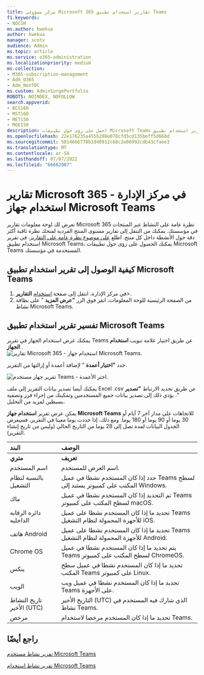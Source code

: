 ```yaml
---
title: مركز مسؤولي Microsoft 365 تقارير استخدام تطبيق Teams
f1.keywords:
- NOCSH
ms.author: kwekua
author: kwekua
manager: scotv
audience: Admin
ms.topic: article
ms.service: o365-administration
ms.localizationpriority: medium
ms.collection:
- M365-subscription-management
- Adm_O365
- Adm_NonTOC
ms.custom: AdminSurgePortfolio
ROBOTS: NOINDEX, NOFOLLOW
search.appverid:
- BCS160
- MST160
- MET150
- MOE150
description: احصل على رؤى حول تطبيقات Microsoft Teams المستخدمة في مؤسستك من خلال الحصول على تقرير استخدام تطبيق Microsoft Teams من تقارير Microsoft 365.
ms.openlocfilehash: 22e176235a455b288e078cfd5cd135beff5d668d
ms.sourcegitcommit: 5014666778b2d48912c68c2e06992cdb43cfaee3
ms.translationtype: MT
ms.contentlocale: ar-SA
ms.lasthandoff: 07/07/2022
ms.locfileid: "66662987"
---
```

# <a name="microsoft-365-reports-in-the-admin-center---microsoft-teams-device-usage"></a>تقارير Microsoft 365 في مركز الإدارة - استخدام جهاز Microsoft Teams

تعرض لك لوحة معلومات تقارير Microsoft 365 نظرة عامة على النشاط عبر المنتجات في مؤسستك. يمكنك من التنقل إلى تقارير مستوى المنتج الفردية لمنحك نظرة ثاقبة أكثر دقة حول الأنشطة داخل كل منتج. اطلع [على موضوع نظرة عامة على التقارير](activity-reports.md). في تقرير استخدام تطبيق Microsoft Teams، يمكنك الحصول على رؤى حول تطبيقات Microsoft Teams المستخدمة في مؤسستك.
  
## <a name="how-to-get-to-the-microsoft-teams-app-usage-report"></a>كيفية الوصول إلى تقرير استخدام تطبيق Microsoft Teams

1. في مركز الإدارة، انتقل إلى صفحة <a href="https://go.microsoft.com/fwlink/p/?linkid=2074756" target="_blank">استخدام</a> **التقارير**\>. 
2. من الصفحة الرئيسية للوحة المعلومات، انقر فوق الزر **"عرض المزيد** " على بطاقة نشاط Microsoft Teams.
  
## <a name="interpret-the-microsoft-teams-app-usage-report"></a>تفسير تقرير استخدام تطبيق Microsoft Teams

يمكنك عرض استخدام الجهاز في تقرير Teams عن طريق اختيار علامة تبويب **استخدام الجهاز** .<br/>![تقارير Microsoft 365 - استخدام جهاز Microsoft Teams.](../../media/e46c7f7c-8371-4a20-ae82-b20df64b0205.png)

حدد **"اختيار أعمدة** " لإضافة أعمدة أو إزالتها من التقرير.  

![تقرير جهاز مستخدم Teams - اختر الأعمدة.](../../media/3358d5d9-931b-4d30-931f-450b2f5717da.png)

يمكنك أيضا تصدير بيانات التقرير إلى ملف Excel .csv عن طريق تحديد الارتباط **"تصدير** ". يؤدي ذلك إلى تصدير بيانات جميع المستخدمين وتمكينك من إجراء فرز وتصفية بسيطين لمزيد من التحليل. 

يمكن عرض تقرير **استخدام جهاز Microsoft Teams** للاتجاهات على مدار آخر 7 أيام أو 30 يوما أو 90 يوما أو 180 يوما. ومع ذلك، إذا حددت يوما معينا في التقرير، فسيعرض الجدول البيانات لمدة تصل إلى 28 يوما من التاريخ الحالي (وليس من تاريخ إنشاء التقرير).
  
|البند|الوصف|
|:-----|:-----|
|**متري**|**تعريف**|
|اسم المستخدم  <br/> |اسم العرض للمستخدم.  <br/> |
|بالنسبة لنظام التشغيل  <br/> |حدد إذا كان المستخدم نشطا في عميل Teams لسطح المكتب على كمبيوتر يستند إلى Windows.  <br/> |
|ماك  <br/> |تم التحديد إذا كان المستخدم نشطا في عميل Teams لسطح المكتب على كمبيوتر macOS.  <br/> |
|دائره الرقابه الداخليه  <br/> |تحديد ما إذا كان المستخدم نشطا على عميل Teams للأجهزة المحمولة لنظام التشغيل iOS.  <br/> |
|هاتف Android  <br/> | تحديد ما إذا كان المستخدم نشطا على عميل Teams للأجهزة المحمولة لنظام التشغيل Android.  <br/> |
|Chrome OS  <br/> |يتم تحديد ما إذا كان المستخدم نشطا في عميل Teams لسطح المكتب على كمبيوتر ChromeOS.|
|ينكس  <br/> | تحديد ما إذا كان المستخدم نشطا في عميل سطح المكتب Teams على كمبيوتر Linux.  <br/> |
|الويب  <br/> |تحديد ما إذا كان المستخدم نشطا في عميل ويب Teams على الأجهزة.|
|تاريخ النشاط الأخير (UTC)  <br/> |التاريخ الأخير (UTC) الذي شارك فيه المستخدم في نشاط Teams.  <br/> |
|مرخص|تحديد ما إذا كان المستخدم مرخصا لاستخدام Teams.|

## <a name="see-also"></a>راجع أيضًا
[تقرير نشاط مستخدم Microsoft Teams](../activity-reports/microsoft-teams-user-activity-preview.md) 

[تقرير نشاط استخدام Microsoft Teams](../activity-reports/microsoft-teams-usage-activity.md) 
